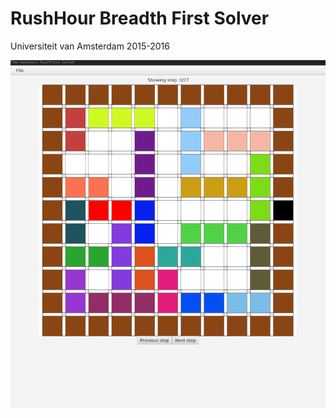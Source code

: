 # RushHour Breadth First Solver

Universiteit van Amsterdam 2015-2016

![alt tag](https://raw.githubusercontent.com/Yzoni/datastructuren-rushhour_2015_2016/b647d14260ad2d1b02ec8c059ab4fed4bfb6348a/screenshot.png)